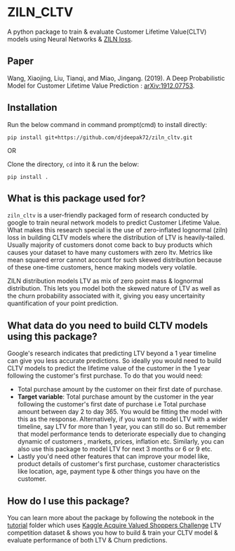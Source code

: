 # ZILN_CLTV

A python package to train & evaluate Customer Lifetime Value(CLTV) models using Neural Networks & [ZILN loss](https://github.com/google/lifetime_value).

## Paper
Wang, Xiaojing, Liu, Tianqi, and Miao, Jingang. (2019). A Deep Probabilistic Model for Customer Lifetime Value Prediction : [arXiv:1912.07753](https://arxiv.org/abs/1912.07753).

## Installation
 Run the below command in command prompt(cmd) to install directly:

```
pip install git+https://github.com/djdeepak72/ziln_cltv.git
```

OR

 
Clone the directory, `cd` into it & run the below:

```
pip install .
```


## What is this package used for?

`ziln_cltv` is a user-friendly packaged form of research conducted by google to train neural network models to predict Customer Lifetime Value. What makes this research special is the use of zero-inflated lognormal (ziln) loss in building CLTV models where the distribution of LTV is heavily-tailed. Usually majority of customers donot come back to buy products which causes your dataset to have many customers with zero ltv. Metrics like mean squared error cannot account for such skewed distribution because of these one-time customers, hence making models very volatile.

ZILN distribution models LTV as mix of zero point mass & lognormal distribution. This lets you model both the skewed nature of LTV as well as the churn probability associated with it, giving you easy uncertainity quantification of your point prediction. 

## What data do you need to build CLTV models using this package?

Google's research indicates that predicting LTV beyond a 1 year timeline can give you less accurate predictions. 
So ideally you would need to build CLTV models to predict the lifetime value of the customer in the 1 year following the customer's first purchase. To do that you would need:
* Total purchase amount by the customer on their first date of purchase.
* **Target variable**: Total purchase amount by the customer in the year following the customer's first date of purchase i.e Total purchase amount between day 2 to day 365. You would be fitting the model with this as the response. Alternatively, if you want to model LTV with a wider timeline, say LTV for more than 1 year, you can still do so. But remember that model performance tends to deteriorate especially due to changing dynamic of customers , markets, prices, inflation etc. Similarly, you can also use this package to model LTV for next 3 months or 6 or 9 etc.
* Lastly you'd need other features that can improve your model like, product details of customer's first purchase, customer characteristics like location, age, payment type & other things you have on the customer.

## How do I use this package?

You can learn more about the package by following the notebook in the [tutorial](tutorial) folder which uses [Kaggle Acquire Valued Shoppers Challenge](https://www.kaggle.com/c/acquire-valued-shoppers-challenge/data) LTV competition dataset & shows you how to build & train your CLTV model & evaluate performance of both LTV & Churn predictions.

